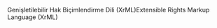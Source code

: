 <span data-ttu-id="6e05f-101">Genişletilebilir Hak Biçimlendirme Dili (XrML)</span><span class="sxs-lookup"><span data-stu-id="6e05f-101">Extensible Rights Markup Language (XrML)</span></span>
